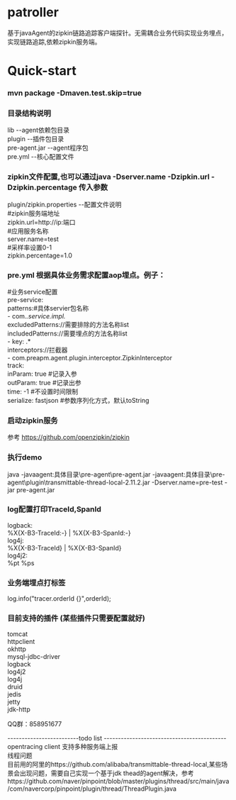 patroller 
====

基于javaAgent的zipkin链路追踪客户端探针。无需耦合业务代码实现业务埋点，实现链路追踪,依赖zipkin服务端。


Quick-start
=====

### mvn package -Dmaven.test.skip=true  

### 目录结构说明
 
lib --agent依赖包目录    
plugin --插件包目录  
pre-agent.jar --agent程序包  
pre.yml --核心配置文件  


### zipkin文件配置,也可以通过java -Dserver.name -Dzipkin.url -Dzipkin.percentage 传入参数
plugin/zipkin.properties --配置文件说明  
#zipkin服务端地址  
zipkin.url=http://ip:端口  
#应用服务名称  
server.name=test    
#采样率设置0-1  
zipkin.percentage=1.0    

### pre.yml 根据具体业务需求配置aop埋点。例子：  
#业务service配置      
  pre-service:  
    patterns:#具体servier包名称  
      - com.*.service.impl.*  
    excludedPatterns://需要排除的方法名称list  
    includedPatterns://需要埋点的方法名称list  
      - key: .*  
    interceptors://拦截器  
      - com.preapm.agent.plugin.interceptor.ZipkinInterceptor  
    track:  
           inParam: true #记录入参  
           outParam: true #记录出参  
           time: -1    #不设置时间限制   
           serialize: fastjson   #参数序列化方式，默认toString



### 启动zipkin服务
参考 https://github.com/openzipkin/zipkin


### 执行demo
java -javaagent:具体目录\pre-agent\pre-agent.jar -javaagent:具体目录\pre-agent\plugin\transmittable-thread-local-2.11.2.jar    -Dserver.name=pre-test   -jar pre-agent.jar  


### log配置打印TraceId,SpanId
logback:  
 %X{X-B3-TraceId:-} | %X{X-B3-SpanId:-}  
log4j:  
 %X{X-B3-TraceId} | %X{X-B3-SpanId}   
log4j2:  
%pt  %ps  
### 业务端埋点打标签
log.info("tracer.orderId {}",orderId);


### 目前支持的插件  (某些插件只需要配置就好)
tomcat  
httpclient  
okhttp  
mysql-jdbc-driver  
logback  
log4j2  
log4j  
druid  
jedis  
jetty  
jdk-http  


QQ群：858951677
 
-------------------------todo list -------------------------------------------  
opentracing client 支持多种服务端上报  
线程问题  
目前用的阿里的https://github.com/alibaba/transmittable-thread-local,某些场景会出现问题，需要自己实现一个基于jdk thead的agent解决，参考https://github.com/naver/pinpoint/blob/master/plugins/thread/src/main/java/com/navercorp/pinpoint/plugin/thread/ThreadPlugin.java    



 
